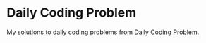 # Daily Coding Problem

My solutions to daily coding problems from [Daily Coding Problem](https://www.dailycodingproblem.com/).